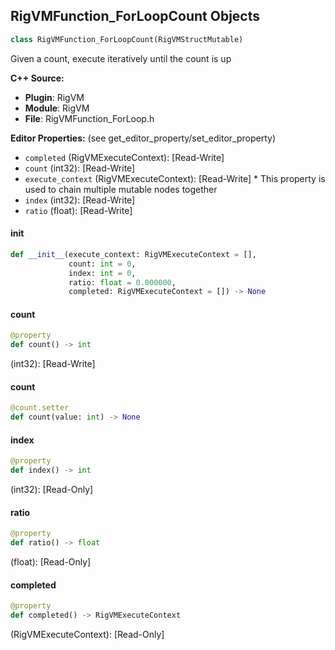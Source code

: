 ## RigVMFunction_ForLoopCount Objects

```python
class RigVMFunction_ForLoopCount(RigVMStructMutable)
```

Given a count, execute iteratively until the count is up

**C++ Source:**

- **Plugin**: RigVM
- **Module**: RigVM
- **File**: RigVMFunction_ForLoop.h

**Editor Properties:** (see get_editor_property/set_editor_property)

- ``completed`` (RigVMExecuteContext):  [Read-Write]
- ``count`` (int32):  [Read-Write]
- ``execute_context`` (RigVMExecuteContext):  [Read-Write] * This property is used to chain multiple mutable nodes together
- ``index`` (int32):  [Read-Write]
- ``ratio`` (float):  [Read-Write]

<a id="unreal.RigVMFunction_ForLoopCount.__init__"></a>

#### __init__

```python
def __init__(execute_context: RigVMExecuteContext = [],
             count: int = 0,
             index: int = 0,
             ratio: float = 0.000000,
             completed: RigVMExecuteContext = []) -> None
```

<a id="unreal.RigVMFunction_ForLoopCount.count"></a>

#### count

```python
@property
def count() -> int
```

(int32):  [Read-Write]

<a id="unreal.RigVMFunction_ForLoopCount.count"></a>

#### count

```python
@count.setter
def count(value: int) -> None
```

<a id="unreal.RigVMFunction_ForLoopCount.index"></a>

#### index

```python
@property
def index() -> int
```

(int32):  [Read-Only]

<a id="unreal.RigVMFunction_ForLoopCount.ratio"></a>

#### ratio

```python
@property
def ratio() -> float
```

(float):  [Read-Only]

<a id="unreal.RigVMFunction_ForLoopCount.completed"></a>

#### completed

```python
@property
def completed() -> RigVMExecuteContext
```

(RigVMExecuteContext):  [Read-Only]

<a id="unreal.RigUnit_ForLoopCount"></a>